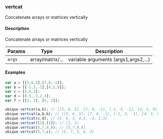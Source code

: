 ### vertcat
Concatenate arrays or matrices vertically


#### Description

Concatenate arrays or matrices vertically


|Params|Type|Description
|---------|----|-----------
|`args` | array/matrix/... | variable arguments (args1,args2,...)


#### Examples

```js
var a = [[5,6,5],[7,8,-1]];
var b = [[-1,3,-1],[4,5,9]];
var c = [5,6,3];
var d = [0.5,-3,2.3];
var f = [[3, 2], [5, 2]];

ubique.vertcat(a,b); // [[5, 6, 5], [7, 8, -1], [-1, 3, -1], [4, 5, 9]]
ubique.vertcat(a,b,b); // [[5, 6, 5], [7, 8, -1], [-1, 3, -1], [4, 5, 9], [-1, 3, -1], [4, 5, 9]]
ubique.vertcat(c,d); // [5, 6, 3, 0.5, -3, 2.3]
ubique.vertcat([1],[2]); // [1, 2]
ubique.vertcat(5,7,9,8); // [5,7,9,8]
ubique.vertcat(5,7,c); // [5, 7, 5, 6, 3]
```


